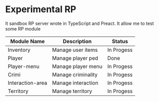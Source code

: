 # Experimental RP

It sandbox RP server wrote in TypeScript and Preact. It allow me to test some RP module

| Module Name      | Description        | Status     |
| ---------------- | ------------------ | ---------- |
| Inventory        | Manage user items  | In Progess |
| Player           | Manage player ped  | Done       |
| Player-menu      | Manage player menu | In Progess |
| Crimi            | Manage criminality | In Progess |
| Interaction-area | Manage interaction | In Progess |
| Territory        | Manage territory   | In Progess |

